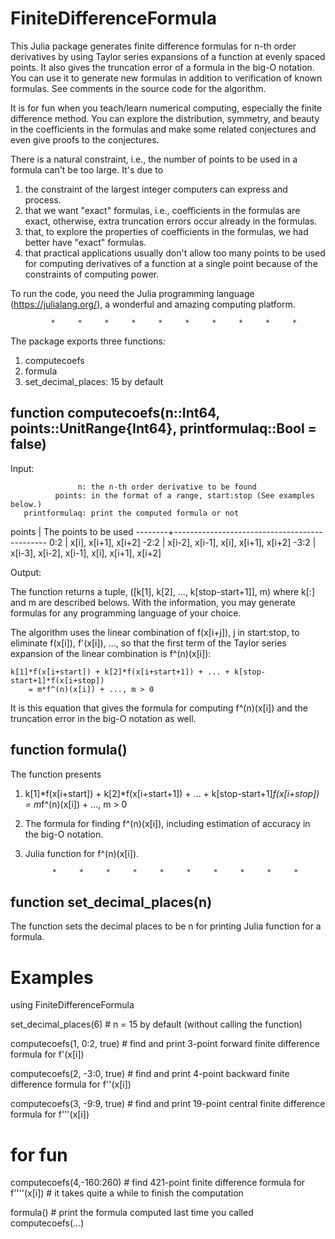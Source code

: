 # FiniteDifferenceFormula

This Julia package generates finite difference formulas for n-th order derivatives by
using Taylor series expansions of a function at evenly spaced points. It also gives the
truncation error of a formula in the big-O notation. You can use it to generate new
formulas in addition to verification of known formulas. See comments in the source code
for the algorithm.

It is for fun when you teach/learn numerical computing, especially the finite difference
method. You can explore the distribution, symmetry, and beauty in the coefficients in the
formulas and make some related conjectures and even give proofs to the conjectures.

There is a natural constraint, i.e., the number of points to be used in a formula can't
be too large. It's due to

1) the constraint of the largest integer computers can express and process.
2) that we want "exact" formulas, i.e., coefficients in the formulas are exact, otherwise,
   extra truncation errors occur already in the formulas.
3) that, to explore the properties of coefficients in the formulas, we had better have
   "exact" formulas.
4) that practical applications usually don't allow too many points to be used for
   computing derivatives of a function at a single point because of the constraints of
   computing power.

To run the code, you need the Julia programming language (https://julialang.org/), a
wonderful and amazing computing platform.

             *     *     *     *     *     *     *     *     *     *

The package exports three functions:

1. computecoefs
2. formula
3. set_decimal_places:          15 by default

function computecoefs(n::Int64, points::UnitRange{Int64}, printformulaq::Bool = false)
--------------------------------------------------------------------------------------
Input:

                   n: the n-th order derivative to be found
              points: in the format of a range, start:stop (See examples below.)
       printformulaq: print the computed formula or not

   points  |  The points to be used
   --------+----------------------------------------------
    0:2    |  x[i], x[i+1], x[i+2]
   -2:2    |  x[i-2], x[i-1], x[i], x[i+1], x[i+2]
   -3:2    |  x[i-3], x[i-2], x[i-1], x[i], x[i+1], x[i+2]

Output:

The function returns a tuple, ([k[1], k[2], ..., k[stop-start+1]], m) where k[:] and m
are described belows. With the information, you may generate formulas for any
programming language of your choice.

The algorithm uses the linear combination of f(x[i+j]), j in start:stop, to eliminate
f(x[i]), f'(x[i]), ..., so that the first term of the Taylor series expansion of the
linear combination is f^(n)(x[i]):

    k[1]*f(x[i+start]) + k[2]*f(x[i+start+1]) + ... + k[stop-start+1]*f(x[i+stop])
        = m*f^(n)(x[i]) + ..., m > 0

It is this equation that gives the formula for computing f^(n)(x[i]) and the truncation
error in the big-O notation as well.

function formula()
------------------
The function presents

1) k[1]*f(x[i+start]) + k[2]*f(x[i+start+1]) + ... + k[stop-start+1]*f(x[i+stop])
       = m*f^(n)(x[i]) + ..., m > 0

2) The formula for finding f^(n)(x[i]), including estimation of accuracy in the big-O
   notation.

3) Julia function for f^(n)(x[i]).

             *     *     *     *     *     *     *     *     *     *

function set_decimal_places(n)
------------------------------
The function sets the decimal places to be n for printing Julia function for a formula.

Examples
========

using FiniteDifferenceFormula

set_decimal_places(6)        # n = 15 by default (without calling the function)

computecoefs(1, 0:2, true)   # find and print 3-point forward finite difference formula for f'(x[i])

computecoefs(2, -3:0, true)  # find and print 4-point backward finite difference formula for f''(x[i])

computecoefs(3, -9:9, true)  # find and print 19-point central finite difference formula for f'''(x[i])

# for fun
computecoefs(4,-160:260)     # find 421-point finite difference formula for f''''(x[i])
                             # it takes quite a while to finish the computation

formula()                    # print the formula computed last time you called computecoefs(...)